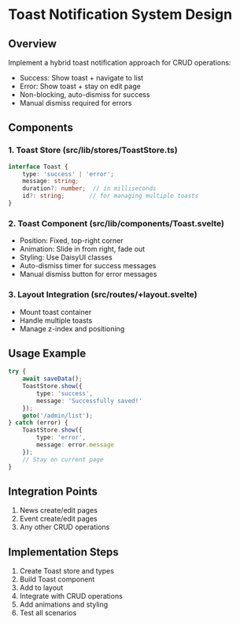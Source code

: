 # Toast Notification System Design

## Overview
Implement a hybrid toast notification approach for CRUD operations:
- Success: Show toast + navigate to list
- Error: Show toast + stay on edit page
- Non-blocking, auto-dismiss for success
- Manual dismiss required for errors

## Components

### 1. Toast Store (src/lib/stores/ToastStore.ts)
```typescript
interface Toast {
    type: 'success' | 'error';
    message: string;
    duration?: number;  // in milliseconds
    id?: string;       // for managing multiple toasts
}
```

### 2. Toast Component (src/lib/components/Toast.svelte)
- Position: Fixed, top-right corner
- Animation: Slide in from right, fade out
- Styling: Use DaisyUI classes
- Auto-dismiss timer for success messages
- Manual dismiss button for error messages

### 3. Layout Integration (src/routes/+layout.svelte)
- Mount toast container
- Handle multiple toasts
- Manage z-index and positioning

## Usage Example
```typescript
try {
    await saveData();
    ToastStore.show({ 
        type: 'success', 
        message: 'Successfully saved!' 
    });
    goto('/admin/list');
} catch (error) {
    ToastStore.show({ 
        type: 'error', 
        message: error.message 
    });
    // Stay on current page
}
```

## Integration Points
1. News create/edit pages
2. Event create/edit pages
3. Any other CRUD operations

## Implementation Steps
1. Create Toast store and types
2. Build Toast component
3. Add to layout
4. Integrate with CRUD operations
5. Add animations and styling
6. Test all scenarios

